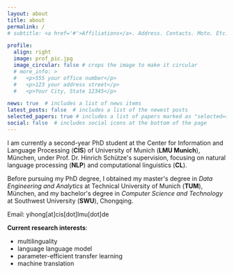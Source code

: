 ```yaml
---
layout: about
title: about
permalink: /
# subtitle: <a href='#'>Affiliations</a>. Address. Contacts. Moto. Etc.

profile:
  align: right
  image: prof_pic.jpg
  image_circular: false # crops the image to make it circular
  # more_info: >
  #   <p>555 your office number</p>
  #   <p>123 your address street</p>
  #   <p>Your City, State 12345</p>

news: true  # includes a list of news items
latest_posts: false  # includes a list of the newest posts
selected_papers: true # includes a list of papers marked as "selected={true}"
social: false  # includes social icons at the bottom of the page
---
```


I am currently a second-year PhD student at the Center for Information and Language Processing (**CIS**) of University of Munich (**LMU Munich**), München, under Prof. Dr. Hinrich Schütze's supervision, focusing on natural language processing (**NLP**) and computational linguistics (**CL**).  

Before pursuing my PhD degree, I obtained my master's degree in *Data Engineering and Analytics* at Technical University of Munich (**TUM**), München, and my bachelor's degree in *Computer Science and Technology* at Southwest University (**SWU**), Chongqing.  

Email: yihong\[at\]cis\[dot\]lmu\[dot\]de  


**Current research interests**:  
- multilinguality
- language language model
- parameter-efficient transfer learning
- machine translation 

<!-- Write your biography here. Tell the world about yourself. Link to your favorite [subreddit](http://reddit.com). You can put a picture in, too. The code is already in, just name your picture `prof_pic.jpg` and put it in the `img/` folder.

Put your address / P.O. box / other info right below your picture. You can also disable any of these elements by editing `profile` property of the YAML header of your `_pages/about.md`. Edit `_bibliography/papers.bib` and Jekyll will render your [publications page](/al-folio/publications/) automatically.

Link to your social media connections, too. This theme is set up to use [Font Awesome icons](http://fortawesome.github.io/Font-Awesome/) and [Academicons](https://jpswalsh.github.io/academicons/), like the ones below. Add your Facebook, Twitter, LinkedIn, Google Scholar, or just disable all of them. -->
